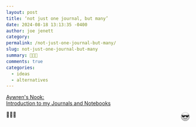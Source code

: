 ```yaml
---
layout: post
title: ‘not just one journal, but many’
date: 2024-08-18 13:13:35 -0400
author: joe jenett
category: 
permalink: /not-just-one-journal-but-many/
slug: not-just-one-journal-but-many
summary: 👏💡📔
comments: true
categories:
  - ideas
  - alternatives
---
```

<a title="Introduction to my Journals and Notebooks - Aywren's Nook | Gaming & Geek Blog" href="https://aywren.com/2024/08/07/introduction-to-my-journals-and-notebooks/">Aywren's Nook:<br>Introduction to my Journals and Notebooks</a>
<p>
<img src="/images/eguy.png" alt="" width="28" style="poistion:relative;float:right;">
👏💡📔
</p>
<a href="https://brid.gy/publish/mastodon"></a>